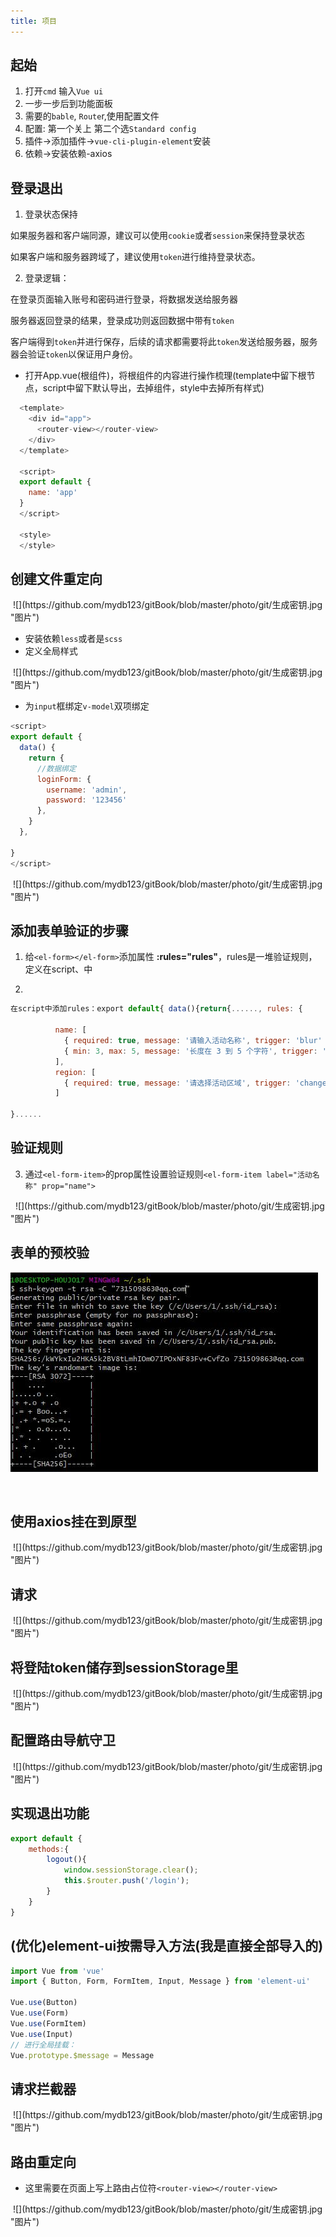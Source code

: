 ```yaml
---
title: 项目
---
```


## 起始
1. 打开`cmd` 输入`Vue ui`
2. 一步一步后到功能面板
3. 需要的`bable`, `Route`r,使用配置文件
4. 配置: 第一个关上 第二个选`Standard config `
5. 插件->添加插件->`vue-cli-plugin-element`安装 
6. 依赖->安装依赖-axios

## 登录退出
1. 登录状态保持

如果服务器和客户端同源，建议可以使用`cookie`或者`session`来保持登录状态

如果客户端和服务器跨域了，建议使用`token`进行维持登录状态。

2. 登录逻辑：

在登录页面输入账号和密码进行登录，将数据发送给服务器

服务器返回登录的结果，登录成功则返回数据中带有`token`

客户端得到`token`并进行保存，后续的请求都需要将此`token`发送给服务器，服务器会验证`token`以保证用户身份。

+ 打开App.vue(根组件)，将根组件的内容进行操作梳理(template中留下根节点，script中留下默认导出，去掉组件，style中去掉所有样式)
```js
  <template>
    <div id="app">
      <router-view></router-view>
    </div>
  </template>

  <script>
  export default {
    name: 'app'
  }
  </script>

  <style>
  </style>
```
## 创建文件重定向
<img :src="$withBase('/front/vue/login.jpg')">
![](https://github.com/mydb123/gitBook/blob/master/photo/git/生成密钥.jpg "图片")

+ 安装依赖`less`或者是`scss`
+ 定义全局样式
<img :src="$withBase('/front/vue/全局样式.jpg')">
![](https://github.com/mydb123/gitBook/blob/master/photo/git/生成密钥.jpg "图片")

+ 为`input`框绑定`v-model`双项绑定
```js
<script>
export default {
  data() {
    return {
      //数据绑定
      loginForm: {
        username: 'admin',
        password: '123456'
      },
    }
  },

}
</script>
```
<img :src="$withBase('/front/vue/input的双向绑定.jpg')">
![](https://github.com/mydb123/gitBook/blob/master/photo/git/生成密钥.jpg "图片")


## 添加表单验证的步骤

1. 给`<el-form></el-form>`添加属性 **:rules="rules"**，rules是一堆验证规则，定义在script、中

2. 
```js
在script中添加rules：export default{ data(){return{......, rules: {

          name: [
            { required: true, message: '请输入活动名称', trigger: 'blur' },
            { min: 3, max: 5, message: '长度在 3 到 5 个字符', trigger: 'blur' }
          ],
          region: [
            { required: true, message: '请选择活动区域', trigger: 'change' }
          ]

}......
```
## 验证规则
3. 通过`<el-form-item>`的prop属性设置验证规则`<el-form-item label="活动名称" prop="name">`
<img :src="$withBase('/front/vue/表单校验(1).jpg')">
<img :src="$withBase('/front/vue/表单校验(2).jpg')">
![](https://github.com/mydb123/gitBook/blob/master/photo/git/生成密钥.jpg "图片")


## 表单的预校验
![](https://github.com/mydb123/gitBook/blob/master/photo/git/生成密钥.jpg "图片")

<img :src="$withBase('/front/vue/确定的时候校验(1).jpg')">

<img :src="$withBase('/front/vue/确定的时候校验(2).jpg')">

## 使用axios挂在到原型
<img :src="$withBase('/front/vue/axios的使用.jpg')">
![](https://github.com/mydb123/gitBook/blob/master/photo/git/生成密钥.jpg "图片")

## 请求
<img :src="$withBase('/front/vue/发送请求.jpg')">
![](https://github.com/mydb123/gitBook/blob/master/photo/git/生成密钥.jpg "图片")

## 将登陆token储存到sessionStorage里
<img :src="$withBase('/front/vue/储存token.jpg')">
![](https://github.com/mydb123/gitBook/blob/master/photo/git/生成密钥.jpg "图片")

## 配置路由导航守卫
<img :src="$withBase('/front/vue/路由导航守卫.jpg')">
![](https://github.com/mydb123/gitBook/blob/master/photo/git/生成密钥.jpg "图片")

## 实现退出功能
```js
export default {
    methods:{
        logout(){
            window.sessionStorage.clear();
            this.$router.push('/login');
        }
    }
}
```
## (优化)element-ui按需导入方法(我是直接全部导入的)
```js
import Vue from 'vue'
import { Button, Form, FormItem, Input, Message } from 'element-ui'

Vue.use(Button)
Vue.use(Form)
Vue.use(FormItem)
Vue.use(Input)
// 进行全局挂载：
Vue.prototype.$message = Message
```
## 请求拦截器
<img :src="$withBase('/front/vue/请求拦截器.jpg')">
![](https://github.com/mydb123/gitBook/blob/master/photo/git/生成密钥.jpg "图片")

## 路由重定向
+ 这里需要在页面上写上路由占位符`<router-view></router-view>`
<img :src="$withBase('/front/vue/路由重定向.png')">
![](https://github.com/mydb123/gitBook/blob/master/photo/git/生成密钥.jpg "图片")


